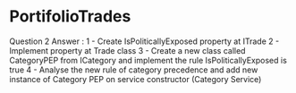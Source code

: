 # PortifolioTrades
Question 2
Answer : 
1 - Create IsPoliticallyExposed property at ITrade
2 - Implement property at Trade class
3 - Create a new class called CategoryPEP from ICategory and implement the rule IsPoliticallyExposed is true
4 - Analyse the new rule of category precedence and  add new instance of Category PEP on service constructor (Category Service)

